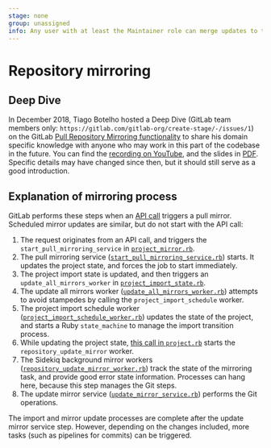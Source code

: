 ```yaml
---
stage: none
group: unassigned
info: Any user with at least the Maintainer role can merge updates to this content. For details, see https://docs.gitlab.com/ee/development/development_processes.html#development-guidelines-review.
---
```


# Repository mirroring

## Deep Dive

<!-- vale gitlab_base.Spelling = NO -->

In December 2018, Tiago Botelho hosted a Deep Dive (GitLab team members only: `https://gitlab.com/gitlab-org/create-stage/-/issues/1`)
on the GitLab [Pull Repository Mirroring functionality](../user/project/repository/mirror/pull.md)
to share his domain specific knowledge with anyone who may work in this part of the
codebase in the future. You can find the <i class="fa fa-youtube-play youtube" aria-hidden="true"></i> [recording on YouTube](https://www.youtube.com/watch?v=sSZq0fpdY-Y),
and the slides in [PDF](https://gitlab.com/gitlab-org/create-stage/uploads/8693404888a941fd851f8a8ecdec9675/Gitlab_Create_-_Pull_Mirroring_Deep_Dive.pdf).
Specific details may have changed since then, but it should still serve as a good introduction.

<!-- vale gitlab_base.Spelling = YES -->

## Explanation of mirroring process

GitLab performs these steps when an
[API call](../api/project_pull_mirroring.md#start-the-pull-mirroring-process-for-a-project)
triggers a pull mirror. Scheduled mirror updates are similar, but do not start with the API call:

1. The request originates from an API call, and triggers the `start_pull_mirroring_service` in
   [`project_mirror.rb`](https://gitlab.com/gitlab-org/gitlab/-/blob/master/ee/lib/api/project_mirror.rb).
1. The pull mirroring service
   ([`start_pull_mirroring_service.rb`](https://gitlab.com/gitlab-org/gitlab/-/blob/master/ee/app/services/start_pull_mirroring_service.rb)) starts. It updates the project state, and forces the job to start immediately.
1. The project import state is updated, and then triggers an `update_all_mirrors_worker` in
   [`project_import_state.rb`](https://gitlab.com/gitlab-org/gitlab/-/blob/master/ee/app/models/ee/project_import_state.rb#L170).
1. The update all mirrors worker
   ([`update_all_mirrors_worker.rb`](https://gitlab.com/gitlab-org/gitlab/-/blob/master/ee/app/workers/update_all_mirrors_worker.rb))
   attempts to avoid stampedes by calling the `project_import_schedule` worker.
1. The project import schedule worker
   ([`project_import_schedule_worker.rb`](https://gitlab.com/gitlab-org/gitlab/-/blob/master/ee/app/workers/project_import_schedule_worker.rb#L21)) updates the state of the project, and
   starts a Ruby `state_machine` to manage the import transition process.
1. While updating the project state,
   [this call in `project.rb`](https://gitlab.com/gitlab-org/gitlab/-/blob/master/ee/app/models/ee/project.rb#L426)
   starts the `repository_update_mirror` worker.
1. The Sidekiq background mirror workers
   ([`repository_update_mirror_worker.rb`](https://gitlab.com/gitlab-org/gitlab/-/blob/master/ee/app/workers/repository_update_mirror_worker.rb)) track the state of the mirroring task, and
   provide good error state information. Processes can hang here, because this step manages the Git steps.
1. The update mirror service
   ([`update_mirror_service.rb`](https://gitlab.com/gitlab-org/gitlab/-/blob/master/ee/app/services/projects/update_mirror_service.rb))
   performs the Git operations.

The import and mirror update processes are complete after the update mirror service step. However, depending on the changes included, more tasks (such as pipelines for commits) can be triggered.
